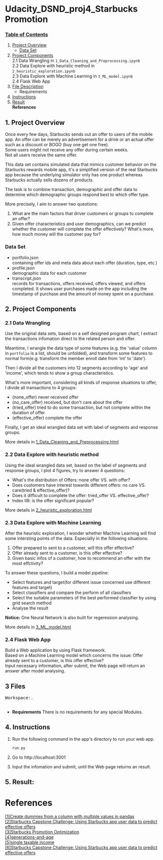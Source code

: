 # Udacity_DSND_proj4_Starbucks Promotion

### [Table of Contents](#Start)
1. [Project Overview](#Overview)
    - [Data Set](#Data)
2. [Project Components](#Components)  
    2.1 Data Wrangling in `1_Data_Cleaning_and_Preprocessing.ipynb`  
    2.2 Data Explore with heuristic method in `2_heuristic_exploration.ipynb`  
    2.3 Data Explore with Machine Learning in `3_ML_model.ipynb`  
    2.4 Flask Web App
3. [File Description](#Files)  
    - Requirements
4. [Instructions](#Instructions)
5. [Result](#Result)  
**References**



## 1. Project Overview <a name="Overview"></a>
Once every few days, Starbucks sends out an offer to users of the mobile app. An offer can be merely an advertisement for a drink or an actual offer such as a discount or BOGO (buy one get one free).   
Some users might not receive any offer during certain weeks.  
Not all users receive the same offer.

This data set contains simulated data that mimics customer behavior on the Starbucks rewards mobile app, it's a simplified version of the real Starbucks app because the underlying simulator only has one product whereas Starbucks actually sells dozens of products.

The task is to combine transaction, demographic and offer data to determine which demographic groups respond best to which offer type.

More precisely, I aim to answer two questions:  
1. What are the main factors that driver customers or groups to complete an offer?
2. Given offer characteristics and user demographics, can we predict whether the customer will complete the offer effectively? What's more, how much money will the customer pay for?


### Data Set<a name="Data"></a>
- portfolio.json  
    containing offer ids and meta data about each offer (duration, type, etc.)
- profile.json  
    demographic data for each customer
- transcript.json  
    records for transactions, offers received, offers viewed, and offers completed. It shows user purchases made on the app including the timestamp of purchase and the amount of money spent on a purchase.



## 2. Project Components <a name="Components"></a>
### 2.1 Data Wrangling
Use the original data sets, based on a self designed program chart, I extract the transactions infomation direct to the related person and offer.   

Meantime, I wrangle the data type of some features (e.g. the 'value' column in `portfolio` is a list, should be unfolded), and transform some features to normal form(e.g. transform the member enroll date from 'int' to 'date').  

Then I divide all the customers into 12 segments according to 'age' and 'income', which tends to show a group characteristics.   

What's more important, considering all kinds of response situations to offer, I divide all transactions to 4 groups:  
- (none_offer) never received offer
- (no_care_offer) received, but don't care about the offer
- (tried_offer) tried to do some transaction, but not complete within the duration of offer
- (effective_offer) complete the offer  

Finally, I get an ideal wrangled data set with label of segments and response groups.

More details in [1_Data_Cleaning_and_Preprocessing.html]('1_Data_Cleaning_and_Preprocessing.html')

### 2.2 Data Explore with heuristic method
Using the ideal wrangled data set, based on the label of segments and response groups, I plot 4 figures, try to answer 4 questions:  
- What's the distribution of Offers: none offer VS. with offer?
- Does customers have interest towards different offers: no care VS. care(tried & effective_offer)?
- Does it difficult to complete the offer: tried_offer VS. effective_offer?
- Index IIR: is the offer significant popular?  

More details in [2_heuristic_exploration.html]('2_heuristic_exploration.html')


### 2.3 Data Explore with Machine Learning
After the heuristic exploration, I wonder whether Machine Learning will find some intersting points of the data. Especially in the following situations:
1. Offer prepared to sent to a customer, will this offer effective?
2. Offer already sent to a customer, is this offer effective?
3. Given basic infos of a customer, how to recommend an offer with the most effctivity?

To answer these questions, I build a model pipeline:
- Select features and target(for different issue concerned use different features and target)
- Select classifiers and compare the perform of all classifiers
- Select the suitable parameters of the best performed classifier by using grid search method
- Analyse the result  

**Notice:** One Neural Network is also built for regeression analysing.

More details in [3_ML_model.html]('3_ML_model.html')


### 2.4 Flask Web App
Build a Web application by using Flask framework.  
Based on a Machine Learning model which concerns the issue: Offer already sent to a customer, is this offer effective?  
Input necessary information, after submit, the Web page will return an answer after model analysing.

## 3 Files <a name="FileDescription"></a>
<pre>
Workspace:.

</pre>


- **Requirements**
There is no requirements for any special Modules.


## 4. Instructions <a name="Instructions"></a>
1. Run the following command in the app's directory to run your web app.
    ```python
    run.py
    ```

2. Go to http://localhost:3001

3. Input the infomation and submit, until the Web page returns an result.


## 5. Result: <a name="Result"></a>

# References
[[1]Create dummies from a column with multiple values in pandas](https://intellipaat.com/community/32880/create-dummies-from-a-column-with-multiple-values-in-pandas)<br>
[[2]Starbucks Capstone Challenge: Using Starbucks app user data to predict effective offers](https://github.com/syuenloh/UdacityDataScientistCapstone/blob/master/Starbucks%20Capstone%20Challenge%20-%20Using%20Starbucks%20app%20user%20data%20to%20predict%20effective%20offers.ipynb)<br>
[[3]Starbucks Promotion Optimization](https://towardsdatascience.com/starbucks-promotion-optimization-ca56e29fb584)<br>
[[4]generations-and-age](https://www.pewresearch.org/topics/generations-and-age/)<br>
[[5]single taxable income](https://en.wikipedia.org/wiki/Income_tax_in_the_United_States#Marginal_tax_rates_for_2019)<br>
[[6]Starbucks Capstone Challenge: Using Starbucks app user data to predict effective offers](https://github.com/syuenloh/UdacityDataScientistCapstone/blob/master/Starbucks%20Capstone%20Challenge%20-%20Using%20Starbucks%20app%20user%20data%20to%20predict%20effective%20offers.ipynb)<br>
